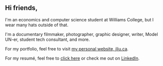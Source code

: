 ## Hi friends,

I'm an economics and computer science student at Williams College, but I wear many hats outside of that. 

I'm a documentary filmmaker, photographer, graphic designer, writer, Model UN-er, student tech consultant, and more.

For my portfolio, feel free to visit [my personal website, jliu.ca](jliu.ca).

For my resumé, feel free to [click here](/JasonLiuResume.pdf) or check me out on [LinkedIn](http://linkedin.com/in/jason-liu-williams).
